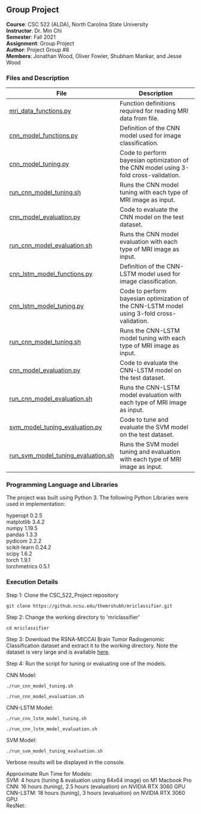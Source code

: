 ## Group Project

**Course**: CSC 522 (ALDA), North Carolina State University\
**Instructor**: Dr. Min Chi\
**Semester**: Fall 2021\
**Assignment**: Group Project\
**Author**: Project Group #8\
**Members**: Jonathan Wood, Oliver Fowler, Shubham Mankar, and Jesse Wood

### Files and Description

| File | Description                                                                                                       |
|----------|-----------------------------------------------------------------------------------------------------------------------|
|[mri_data_functions.py](https://github.ncsu.edu/jwood9/CSC_522_Project/blob/main/mri_data_functions.py)| Function definitions required for reading MRI data from file. |
|[cnn_model_functions.py](https://github.ncsu.edu/jwood9/CSC_522_Project/blob/main/cnn_model_functions.py)| Definition of the CNN model used for image classification. |
|[cnn_model_tuning.py](https://github.ncsu.edu/jwood9/CSC_522_Project/blob/main/cnn_model_tuning.py)| Code to perform bayesian optimization of the CNN model using 3-fold cross-validation. |
|[run_cnn_model_tuning.sh](https://github.ncsu.edu/jwood9/CSC_522_Project/blob/main/run_cnn_model_tuning.sh)| Runs the CNN model tuning with each type of MRI image as input. |
|[cnn_model_evaluation.py](https://github.ncsu.edu/jwood9/CSC_522_Project/blob/main/cnn_model_evaluation.py)| Code to evaluate the CNN model on the test dataset. |
|[run_cnn_model_evaluation.sh](https://github.ncsu.edu/jwood9/CSC_522_Project/blob/main/run_cnn_model_evaluation.sh)| Runs the CNN model evaluation with each type of MRI image as input. |
|[cnn_lstm_model_functions.py](https://github.ncsu.edu/jwood9/CSC_522_Project/blob/main/cnn_lstm_model_functions.py)| Definition of the CNN-LSTM model used for image classification. |
|[cnn_lstm_model_tuning.py](https://github.ncsu.edu/jwood9/CSC_522_Project/blob/main/cnn_model_tuning.py)| Code to perform bayesian optimization of the CNN-LSTM model using 3-fold cross-validation. |
|[run_cnn_model_tuning.sh](https://github.ncsu.edu/jwood9/CSC_522_Project/blob/main/run_cnn_model_tuning.sh)| Runs the CNN-LSTM model tuning with each type of MRI image as input. |
|[cnn_model_evaluation.py](https://github.ncsu.edu/jwood9/CSC_522_Project/blob/main/cnn_model_evaluation.py)| Code to evaluate the CNN-LSTM model on the test dataset. |
|[run_cnn_model_evaluation.sh](https://github.ncsu.edu/jwood9/CSC_522_Project/blob/main/run_cnn_model_evaluation.sh)| Runs the CNN-LSTM model evaluation with each type of MRI image as input. |
|[svm_model_tuning_evaluation.py](https://github.ncsu.edu/jwood9/CSC_522_Project/blob/main/svm_model_tuning_evaluation.py)| Code to tune and evaluate the SVM model on the test dataset. |
|[run_svm_model_tuning_evaluation.sh](https://github.ncsu.edu/jwood9/CSC_522_Project/blob/main/run_svm_model_tuning_evaluation.sh)| Runs the SVM model tuning and evaluation with each type of MRI image as input. |

### Programming Language and Libraries
The project was built using Python 3. The following Python Libraries were used in implementation:

hyperopt        0.2.5  
matplotlib      3.4.2  
numpy           1.19.5  
pandas          1.3.3  
pydicom         2.2.2  
scikit-learn    0.24.2  
scipy           1.6.2  
torch           1.9.1  
torchmetrics    0.5.1  
    
### Execution Details

Step 1: Clone the CSC_522_Project repository
<pre><code>git clone https://github.ncsu.edu/themrshubh/mriclassifier.git</code></pre>

Step 2: Change the working directory to 'mriclassifier'
<pre><code>cd mriclassifier</code></pre>

Step 3: Download the RSNA-MICCAI Brain Tumor Radiogenomic Classification dataset and extract it to the working directory. Note the dataset is very large and is available [here](https://www.kaggle.com/c/rsna-miccai-brain-tumor-radiogenomic-classification).

Step 4: Run the script for tuning or evaluating one of the models.  

CNN Model: <pre><code>./run_cnn_model_tuning.sh  
./run_cnn_model_evaluation.sh</code></pre>

CNN-LSTM Model: <pre><code>./run_cnn_lstm_model_tuning.sh  
./run_cnn_lstm_model_evaluation.sh</code></pre>


SVM Model: <pre><code>./run_svm_model_tuning_evaluation.sh </code></pre>

Verbose results will be displayed in the console.  

Approximate Run Time for Models:  
SVM: 4 hours (tuning & evaluation using 64x64 image) on M1 Macbook Pro  
CNN: 16 hours (tuning), 2.5 hours (evaluation) on NVIDIA RTX 3060 GPU  
CNN-LSTM: 18 hours (tuning), 3 hours (evaluation) on NVIDIA RTX 3060 GPU  
ResNet:  
